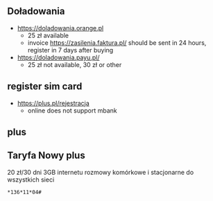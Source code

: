 ## Doładowania

- https://doladowania.orange.pl
  - 25 zł available
  - invoice https://zasilenia.faktura.pl/ should be sent in 24 hours, register in 7 days after buying
- https://doladowania.payu.pl/
  - 25 zł not available, 30 zł or other

## register sim card

- https://plus.pl/rejestracja
  - online does not support mbank

## plus

## Taryfa Nowy plus

20 zł/30 dni 3GB internetu rozmowy komórkowe i stacjonarne do wszystkich sieci

`*136*11*04#`
